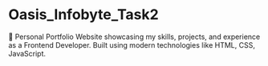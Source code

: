 # Oasis_Infobyte_Task2
🎨 Personal Portfolio Website showcasing my skills, projects, and experience as a Frontend Developer. Built using modern technologies like HTML, CSS, JavaScript.
